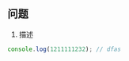 ## 问题

1. 描述
```js
console.log(1211111232); // dfas
```

<CustomComponent />

<script setup>
import CustomComponent from './cccc.vue'
let c = 12;
</script>